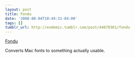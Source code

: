 ```yaml
---
layout: post
title: Fondu
date: '2008-08-04T10:49:31-04:00'
tags: []
tumblr_url: http://endemic.tumblr.com/post/44670361/fondu
---
```

[Fondu](http://fondu.sourceforge.net/)  

Converts Mac fonts to something actually usable.

